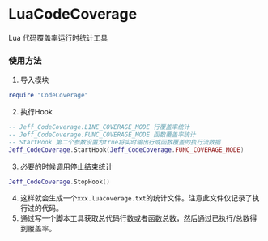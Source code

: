 # LuaCodeCoverage
Lua 代码覆盖率运行时统计工具

### 使用方法
1. 导入模块
```lua
require "CodeCoverage" 
```
2. 执行Hook
```lua
-- Jeff_CodeCoverage.LINE_COVERAGE_MODE 行覆盖率统计
-- Jeff_CodeCoverage.FUNC_COVERAGE_MODE 函数覆盖率统计
-- StartHook 第二个参数设置为true将实时输出行或函数覆盖的执行流数据
Jeff_CodeCoverage.StartHook(Jeff_CodeCoverage.FUNC_COVERAGE_MODE)
```
3. 必要的时候调用停止结束统计
```lua
Jeff_CodeCoverage.StopHook()
```
4. 这样就会生成一个`xxx.luacoverage.txt`的统计文件。注意此文件仅记录了执行过的代码。
5. 通过写一个脚本工具获取总代码行数或者函数总数，然后通过已执行/总数得到覆盖率。

